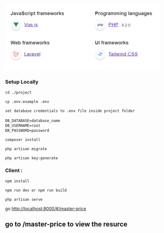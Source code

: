 ![alt text](./project/public/tech.png)

### Setup Locally

```
cd ./project
```

```
cp .env.example .env
```
```
set database credentials to .env file inside project folder

DB_DATABASE=database_name
DB_USERNAME=root
DB_PASSWORD=password
```

```
composer install
```

```
php artisan migrate
```

```
php artisan key:generate
```

### Client :

```
npm install
```

```
npm run dev or npm run build
```

```
php artisan serve
```

go [http://localhost:8000/#/master-price](http://localhost:8000/#/master-price)


## go to /master-price to view the resurce
